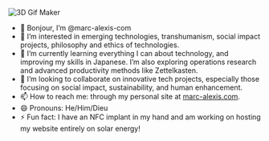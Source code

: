 
![3D Gif Maker](https://github.com/user-attachments/assets/de91c594-1c4e-4158-bb95-26fceb1db471)


- 👋 Bonjour, I’m @marc-alexis-com
- 👀 I’m interested in emerging technologies, transhumanism, social impact projects, philosophy and ethics of technologies.
- 🌱 I’m currently learning everything I can about technology, and improving my skills in Japanese. I’m also exploring operations research and advanced productivity methods like Zettelkasten.
- 💞️ I’m looking to collaborate on innovative tech projects, especially those focusing on social impact, sustainability, and human enhancement.
- 📫 How to reach me: through my personal site at [marc-alexis.com](https://www.marc-alexis.com).
- 😄 Pronouns: He/Him/Dieu
- ⚡ Fun fact: I have an NFC implant in my hand and am working on hosting my website entirely on solar energy!

